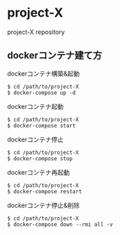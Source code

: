 # project-X
project-X repository

## dockerコンテナ建て方

dockerコンテナ構築&起動
```
$ cd /path/to/project-X
$ docker-compose up -d
```

dockerコンテナ起動
```
$ cd /path/to/project-X
$ docker-compose start
```

dockerコンテナ停止
```
$ cd /path/to/project-X
$ docker-compose stop
```

dockerコンテナ再起動
```
$ cd /path/to/project-X
$ docker-compose restart
```

dockerコンテナ停止&削除
```
$ cd /path/to/project-X
$ docker-compose down --rmi all -v
```

